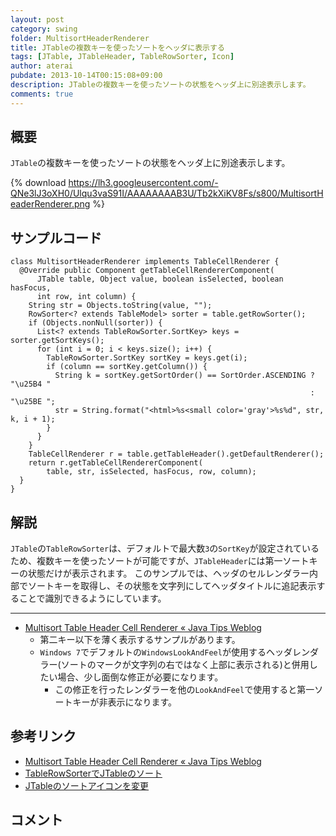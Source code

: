 ```yaml
---
layout: post
category: swing
folder: MultisortHeaderRenderer
title: JTableの複数キーを使ったソートをヘッダに表示する
tags: [JTable, JTableHeader, TableRowSorter, Icon]
author: aterai
pubdate: 2013-10-14T00:15:08+09:00
description: JTableの複数キーを使ったソートの状態をヘッダ上に別途表示します。
comments: true
---
```

## 概要
`JTable`の複数キーを使ったソートの状態をヘッダ上に別途表示します。

{% download https://lh3.googleusercontent.com/-QNe3lJ3oXH0/Ulqu3vaS91I/AAAAAAAAB3U/Tb2kXiKV8Fs/s800/MultisortHeaderRenderer.png %}

## サンプルコード
<pre class="prettyprint"><code>class MultisortHeaderRenderer implements TableCellRenderer {
  @Override public Component getTableCellRendererComponent(
      JTable table, Object value, boolean isSelected, boolean hasFocus,
      int row, int column) {
    String str = Objects.toString(value, "");
    RowSorter&lt;? extends TableModel&gt; sorter = table.getRowSorter();
    if (Objects.nonNull(sorter)) {
      List&lt;? extends TableRowSorter.SortKey&gt; keys = sorter.getSortKeys();
      for (int i = 0; i &lt; keys.size(); i++) {
        TableRowSorter.SortKey sortKey = keys.get(i);
        if (column == sortKey.getColumn()) {
          String k = sortKey.getSortOrder() == SortOrder.ASCENDING ? "\u25B4 "
                                                                   : "\u25BE ";
          str = String.format("&lt;html&gt;%s&lt;small color='gray'&gt;%s%d", str, k, i + 1);
        }
      }
    }
    TableCellRenderer r = table.getTableHeader().getDefaultRenderer();
    return r.getTableCellRendererComponent(
        table, str, isSelected, hasFocus, row, column);
  }
}
</code></pre>

## 解説
`JTable`の`TableRowSorter`は、デフォルトで最大数`3`の`SortKey`が設定されているため、複数キーを使ったソートが可能ですが、`JTableHeader`には第一ソートキーの状態だけが表示されます。
このサンプルでは、ヘッダのセルレンダラー内部でソートキーを取得し、その状態を文字列にしてヘッダタイトルに追記表示することで識別できるようにしています。

- - - -
- [Multisort Table Header Cell Renderer « Java Tips Weblog](http://tips4java.wordpress.com/2010/08/29/multisort-table-header-cell-renderer/)
    - 第二キー以下を薄く表示するサンプルがあります。
    - `Windows 7`でデフォルトの`WindowsLookAndFeel`が使用するヘッダレンダラー(ソートのマークが文字列の右ではなく上部に表示される)と併用したい場合、少し面倒な修正が必要になります。
        - この修正を行ったレンダラーを他の`LookAndFeel`で使用すると第一ソートキーが非表示になります。

<!-- dummy comment line for breaking list -->

## 参考リンク
- [Multisort Table Header Cell Renderer « Java Tips Weblog](http://tips4java.wordpress.com/2010/08/29/multisort-table-header-cell-renderer/)
- [TableRowSorterでJTableのソート](http://ateraimemo.com/Swing/TableRowSorter.html)
- [JTableのソートアイコンを変更](http://ateraimemo.com/Swing/TableSortIcon.html)

<!-- dummy comment line for breaking list -->

## コメント
